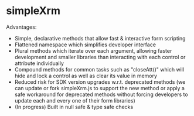 simpleXrm
=========

Advantages:

 - Simple, declarative methods that allow fast & interactive form scripting
 - Flattened namespace which simplifies developer interface
 - Plural methods which iterate over each argument, allowing faster development and smaller libraries than interacting with each control or attribute individually
 - Compound methods for common tasks such as "closeAtt()" which will hide and lock a control as well as clear its value in memory
 - Reduced risk for SDK version upgrades w.r.t. deprecated methods (we can update or fork simpleXrm.js to support the new method or apply a safe workaround for deprecated methods without forcing developers to update each and every one of their form  libraries)
 - (In progress) Built in null safe & type safe checks
